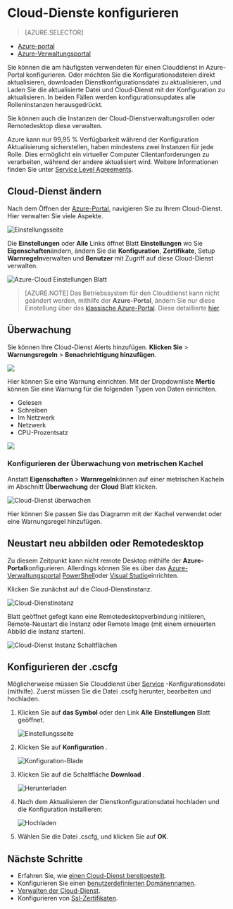 <properties 
    pageTitle="So konfigurieren Sie einen Clouddienst (Portal) | Microsoft Azure" 
    description="Informationen Sie zum Cloud-Services in Azure konfigurieren. Informationen Sie zum Cloud-Dienstkonfiguration aktualisieren und Konfigurieren des Remotezugriffs Rolleninstanzen. Diese Beispiele verwenden Azure-Portal." 
    services="cloud-services" 
    documentationCenter="" 
    authors="Thraka" 
    manager="timlt" 
    editor=""/>

<tags 
    ms.service="cloud-services" 
    ms.workload="tbd" 
    ms.tgt_pltfrm="na" 
    ms.devlang="na" 
    ms.topic="article" 
    ms.date="10/11/2016"
    ms.author="adegeo"/>

# <a name="how-to-configure-cloud-services"></a>Cloud-Dienste konfigurieren

> [AZURE.SELECTOR]
- [Azure-portal](cloud-services-how-to-configure-portal.md)
- [Azure-Verwaltungsportal](cloud-services-how-to-configure.md)

Sie können die am häufigsten verwendeten für einen Clouddienst in Azure-Portal konfigurieren. Oder möchten Sie die Konfigurationsdateien direkt aktualisieren, downloaden Dienstkonfigurationsdatei zu aktualisieren, und Laden Sie die aktualisierte Datei und Cloud-Dienst mit der Konfiguration zu aktualisieren. In beiden Fällen werden konfigurationsupdates alle Rolleninstanzen herausgedrückt.

Sie können auch die Instanzen der Cloud-Dienstverwaltungsrollen oder Remotedesktop diese verwalten.

Azure kann nur 99,95 % Verfügbarkeit während der Konfiguration Aktualisierung sicherstellen, haben mindestens zwei Instanzen für jede Rolle. Dies ermöglicht ein virtueller Computer Clientanforderungen zu verarbeiten, während der andere aktualisiert wird. Weitere Informationen finden Sie unter [Service Level Agreements](https://azure.microsoft.com/support/legal/sla/).

## <a name="change-a-cloud-service"></a>Cloud-Dienst ändern

Nach dem Öffnen der [Azure-Portal](https://portal.azure.com/), navigieren Sie zu Ihrem Cloud-Dienst. Hier verwalten Sie viele Aspekte. 

![Einstellungsseite](./media/cloud-services-how-to-configure-portal/cloud-service.png)

Die **Einstellungen** oder **Alle** Links öffnet Blatt **Einstellungen** wo Sie **Eigenschaften**ändern, ändern Sie die **Konfiguration**, **Zertifikate**, Setup **Warnregeln**verwalten und **Benutzer** mit Zugriff auf diese Cloud-Dienst verwalten.

![Azure-Cloud Einstellungen Blatt](./media/cloud-services-how-to-configure-portal/cs-settings-blade.png)

>[AZURE.NOTE]
>Das Betriebssystem für den Clouddienst kann nicht geändert werden, mithilfe der **Azure-Portal**, ändern Sie nur diese Einstellung über das [klassische Azure-Portal](http://manage.windowsazure.com/). Diese detaillierte [hier](cloud-services-how-to-configure.md#update-a-cloud-service-configuration-file).

## <a name="monitoring"></a>Überwachung

Sie können Ihre Cloud-Dienst Alerts hinzufügen. **Klicken Sie** > **Warnungsregeln** > **Benachrichtigung hinzufügen**. 

![](./media/cloud-services-how-to-configure-portal/cs-alerts.png)

Hier können Sie eine Warnung einrichten. Mit der Dropdownliste **Mertic** können Sie eine Warnung für die folgenden Typen von Daten einrichten.

- Gelesen
- Schreiben
- Im Netzwerk
- Netzwerk
- CPU-Prozentsatz 

![](./media/cloud-services-how-to-configure-portal/cs-alert-item.png)

### <a name="configure-monitoring-from-a-metric-tile"></a>Konfigurieren der Überwachung von metrischen Kachel

Anstatt **Eigenschaften** > **Warnregeln**können auf einer metrischen Kacheln im Abschnitt **Überwachung** der **Cloud** Blatt klicken.

![Cloud-Dienst überwachen](./media/cloud-services-how-to-configure-portal/cs-monitoring.png)

Hier können Sie passen Sie das Diagramm mit der Kachel verwendet oder eine Warnungsregel hinzufügen.


## <a name="reboot-reimage-or-remote-desktop"></a>Neustart neu abbilden oder Remotedesktop

Zu diesem Zeitpunkt kann nicht remote Desktop mithilfe der **Azure-Portal**konfigurieren. Allerdings können Sie es über das [Azure-Verwaltungsportal](cloud-services-role-enable-remote-desktop.md) [PowerShell](cloud-services-role-enable-remote-desktop-powershell.md)oder [Visual Studio](../vs-azure-tools-remote-desktop-roles.md)einrichten. 

Klicken Sie zunächst auf die Cloud-Dienstinstanz.

![Cloud-Dienstinstanz](./media/cloud-services-how-to-configure-portal/cs-instance.png)

Blatt geöffnet gefegt kann eine Remotedesktopverbindung initiieren, Remote-Neustart die Instanz oder Remote Image (mit einem erneuerten Abbild die Instanz starten).

![Cloud-Dienst Instanz Schaltflächen](./media/cloud-services-how-to-configure-portal/cs-instance-buttons.png)



## <a name="reconfigure-your-cscfg"></a>Konfigurieren der .cscfg

Möglicherweise müssen Sie Clouddienst über [Service](cloud-services-model-and-package.md#cscfg) -Konfigurationsdatei (mithilfe). Zuerst müssen Sie die Datei .cscfg herunter, bearbeiten und hochladen.

1. Klicken Sie auf **das Symbol** oder den Link **Alle** **Einstellungen** Blatt geöffnet.

    ![Einstellungsseite](./media/cloud-services-how-to-configure-portal/cloud-service.png)

2. Klicken Sie auf **Konfiguration** .

    ![Konfiguration-Blade](./media/cloud-services-how-to-configure-portal/cs-settings-config.png)

3. Klicken Sie auf die Schaltfläche **Download** .

    ![Herunterladen](./media/cloud-services-how-to-configure-portal/cs-settings-config-panel-download.png)

4. Nach dem Aktualisieren der Dienstkonfigurationsdatei hochladen und die Konfiguration installieren:

    ![Hochladen](./media/cloud-services-how-to-configure-portal/cs-settings-config-panel-upload.png) 
    
5. Wählen Sie die Datei .cscfg, und klicken Sie auf **OK**.

            
## <a name="next-steps"></a>Nächste Schritte

* Erfahren Sie, wie [einen Cloud-Dienst bereitgestellt](cloud-services-how-to-create-deploy-portal.md).
* Konfigurieren Sie einen [benutzerdefinierten Domänennamen](cloud-services-custom-domain-name-portal.md).
* [Verwalten der Cloud-Dienst](cloud-services-how-to-manage-portal.md).
* Konfigurieren von [Ssl-Zertifikaten](cloud-services-configure-ssl-certificate-portal.md).